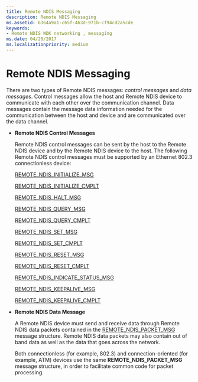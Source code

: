 ```yaml
---
title: Remote NDIS Messaging
description: Remote NDIS Messaging
ms.assetid: 6364a9a1-c65f-463d-971b-cf94cd2a5cde
keywords:
- Remote NDIS WDK networking , messaging
ms.date: 04/20/2017
ms.localizationpriority: medium
---
```


# Remote NDIS Messaging





There are two types of Remote NDIS messages: *control messages* and *data messages*. Control messages allow the host and Remote NDIS device to communicate with each other over the communication channel. Data messages contain the message data information needed for the communication between the host and device and are communicated over the data channel.

-   **Remote NDIS Control Messages**

    Remote NDIS control messages can be sent by the host to the Remote NDIS device and by the Remote NDIS device to the host. The following Remote NDIS control messages must be supported by an Ethernet 802.3 connectionless device:

    [REMOTE\_NDIS\_INITIALIZE\_MSG](/previous-versions/ff570624(v=vs.85))

    [REMOTE\_NDIS\_INITIALIZE\_CMPLT](/previous-versions/ff570621(v=vs.85))

    [REMOTE\_NDIS\_HALT\_MSG](/previous-versions/ff570613(v=vs.85))

    [REMOTE\_NDIS\_QUERY\_MSG](/previous-versions/ff570641(v=vs.85))

    [REMOTE\_NDIS\_QUERY\_CMPLT](/previous-versions/ff570638(v=vs.85))

    [REMOTE\_NDIS\_SET\_MSG](/previous-versions/ff570654(v=vs.85))

    [REMOTE\_NDIS\_SET\_CMPLT](/previous-versions/ff570651(v=vs.85))

    [REMOTE\_NDIS\_RESET\_MSG](/previous-versions/ff570648(v=vs.85))

    [REMOTE\_NDIS\_RESET\_CMPLT](/previous-versions/ff570645(v=vs.85))

    [REMOTE\_NDIS\_INDICATE\_STATUS\_MSG](/previous-versions/ff570617(v=vs.85))

    [REMOTE\_NDIS\_KEEPALIVE\_MSG](/previous-versions/ff570629(v=vs.85))

    [REMOTE\_NDIS\_KEEPALIVE\_CMPLT](/previous-versions/ff570626(v=vs.85))

-   **Remote NDIS Data Message**

    A Remote NDIS device must send and receive data through Remote NDIS data packets contained in the [REMOTE\_NDIS\_PACKET\_MSG](/previous-versions/ff570635(v=vs.85)) message structure. Remote NDIS data packets may also contain out of band data as well as the data that goes across the network.

    Both connectionless (for example, 802.3) and connection-oriented (for example, ATM) devices use the same **REMOTE\_NDIS\_PACKET\_MSG** message structure, in order to facilitate common code for packet processing.

 


